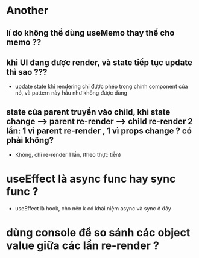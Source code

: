 # Another

## lí do không thể dùng useMemo thay thế cho memo ??

## khi UI đang được render, và state tiếp tục update thì sao ???

- update state khi rendering chỉ được phép trong chính component của nó, và pattern này hầu như không được dùng
<!-- https://react.dev/reference/react/useState#setstate-caveats -->

## state của parent truyền vào child, khi state change --> parent re-render --> child re-render 2 lần: 1 vì parent re-render , 1 vì props change ? có phải không?
- Không, chỉ re-render 1 lần, (theo thực tiễn)


# useEffect là async func hay sync func ?

- useEffect là hook, cho nên k có khái niệm async và sync ở đây

# dùng console để so sánh các object value giữa các lần re-render ?
